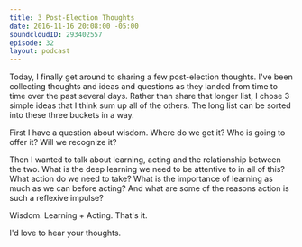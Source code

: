 ```yaml
---
title: 3 Post-Election Thoughts
date: 2016-11-16 20:08:00 -05:00
soundcloudID: 293402557
episode: 32
layout: podcast
---
```


Today, I finally get around to sharing a few post-election thoughts. I've been collecting thoughts and ideas and questions as they landed from time to time over the past several days. Rather than share that longer list, I chose 3 simple ideas that I think sum up all of the others. The long list can be sorted into these three buckets in a way. 

First I have a question about wisdom. Where do we get it? Who is going to offer it? Will we recognize it?

Then I wanted to talk about learning, acting and the relationship between the two. What is the deep learning we need to be attentive to in all of this? What action do we need to take? What is the importance of learning as much as we can before acting? And what are some of the reasons action is such a reflexive impulse? 

Wisdom. Learning + Acting. That's it. 

I'd love to hear your thoughts.